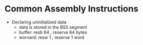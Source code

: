 # Common Assembly Instructions

* Declaring uninitialized data
    * data is stored in the BSS segment
    * buffer:   resb 64     ; reserve 64 bytes
    * worvard:  resw 1      ; reserve 1 word